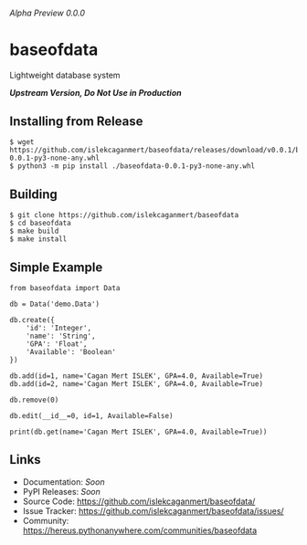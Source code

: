 ###### *Alpha Preview 0.0.0*
# baseofdata
Lightweight database system

***Upstream Version, Do Not Use in Production***
## Installing from Release
```
$ wget https://github.com/islekcaganmert/baseofdata/releases/download/v0.0.1/baseofdata-0.0.1-py3-none-any.whl
$ python3 -m pip install ./baseofdata-0.0.1-py3-none-any.whl
```
## Building
```
$ git clone https://github.com/islekcaganmert/baseofdata
$ cd baseofdata
$ make build
$ make install
```
## Simple Example

```
from baseofdata import Data

db = Data('demo.Data')

db.create({
    'id': 'Integer',
    'name': 'String',
    'GPA': 'Float',
    'Available': 'Boolean'
})

db.add(id=1, name='Cagan Mert ISLEK', GPA=4.0, Available=True)
db.add(id=2, name='Cagan Mert ISLEK', GPA=4.0, Available=True)

db.remove(0)

db.edit(__id__=0, id=1, Available=False)

print(db.get(name='Cagan Mert ISLEK', GPA=4.0, Available=True))
```
## Links
- Documentation: *Soon*
- PyPI Releases: *Soon*
- Source Code: https://github.com/islekcaganmert/baseofdata/
- Issue Tracker: https://github.com/islekcaganmert/baseofdata/issues/
- Community: https://hereus.pythonanywhere.com/communities/baseofdata
